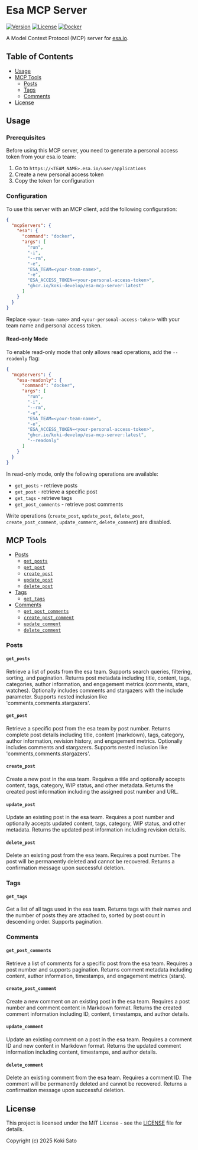 # Esa MCP Server

[![Version](https://img.shields.io/github/v/release/koki-develop/esa-mcp-server)](https://github.com/koki-develop/esa-mcp-server/releases/latest)
[![License](https://img.shields.io/github/license/koki-develop/esa-mcp-server)](./LICENSE)
[![Docker](https://img.shields.io/badge/docker-ghcr.io-blue.svg)](https://github.com/koki-develop/esa-mcp-server/pkgs/container/esa-mcp-server)

A Model Context Protocol (MCP) server for [esa.io](https://esa.io).

## Table of Contents

- [Usage](#usage)
- [MCP Tools](#mcp-tools)
  - [Posts](#posts)
  - [Tags](#tags)
  - [Comments](#comments)
- [License](#license)

## Usage

### Prerequisites

Before using this MCP server, you need to generate a personal access token from your esa.io team:

1. Go to `https://<TEAM_NAME>.esa.io/user/applications`
2. Create a new personal access token
3. Copy the token for configuration

### Configuration

To use this server with an MCP client, add the following configuration:

```json
{
  "mcpServers": {
    "esa": {
      "command": "docker",
      "args": [
        "run",
        "-i",
        "--rm",
        "-e",
        "ESA_TEAM=<your-team-name>",
        "-e",
        "ESA_ACCESS_TOKEN=<your-personal-access-token>",
        "ghcr.io/koki-develop/esa-mcp-server:latest"
      ]
    }
  }
}
```

Replace `<your-team-name>` and `<your-personal-access-token>` with your team name and personal access token.

#### Read-only Mode

To enable read-only mode that only allows read operations, add the `--readonly` flag:

```json
{
  "mcpServers": {
    "esa-readonly": {
      "command": "docker",
      "args": [
        "run",
        "-i",
        "--rm",
        "-e",
        "ESA_TEAM=<your-team-name>",
        "-e",
        "ESA_ACCESS_TOKEN=<your-personal-access-token>",
        "ghcr.io/koki-develop/esa-mcp-server:latest",
        "--readonly"
      ]
    }
  }
}
```

In read-only mode, only the following operations are available:
- `get_posts` - retrieve posts
- `get_post` - retrieve a specific post
- `get_tags` - retrieve tags
- `get_post_comments` - retrieve post comments

Write operations (`create_post`, `update_post`, `delete_post`, `create_post_comment`, `update_comment`, `delete_comment`) are disabled.

## MCP Tools

- [Posts](#posts)
  - [`get_posts`](#get_posts)
  - [`get_post`](#get_post)
  - [`create_post`](#create_post)
  - [`update_post`](#update_post)
  - [`delete_post`](#delete_post)
- [Tags](#tags)
  - [`get_tags`](#get_tags)
- [Comments](#comments)
  - [`get_post_comments`](#get_post_comments)
  - [`create_post_comment`](#create_post_comment)
  - [`update_comment`](#update_comment)
  - [`delete_comment`](#delete_comment)

### Posts

#### `get_posts`

Retrieve a list of posts from the esa team. Supports search queries, filtering, sorting, and pagination. Returns post metadata including title, content, tags, categories, author information, and engagement metrics (comments, stars, watches). Optionally includes comments and stargazers with the include parameter. Supports nested inclusion like 'comments,comments.stargazers'.

#### `get_post`

Retrieve a specific post from the esa team by post number. Returns complete post details including title, content (markdown), tags, category, author information, revision history, and engagement metrics. Optionally includes comments and stargazers. Supports nested inclusion like 'comments,comments.stargazers'.

#### `create_post`

Create a new post in the esa team. Requires a title and optionally accepts content, tags, category, WIP status, and other metadata. Returns the created post information including the assigned post number and URL.

#### `update_post`

Update an existing post in the esa team. Requires a post number and optionally accepts updated content, tags, category, WIP status, and other metadata. Returns the updated post information including revision details.

#### `delete_post`

Delete an existing post from the esa team. Requires a post number. The post will be permanently deleted and cannot be recovered. Returns a confirmation message upon successful deletion.

### Tags

#### `get_tags`

Get a list of all tags used in the esa team. Returns tags with their names and the number of posts they are attached to, sorted by post count in descending order. Supports pagination.

### Comments

#### `get_post_comments`

Retrieve a list of comments for a specific post from the esa team. Requires a post number and supports pagination. Returns comment metadata including content, author information, timestamps, and engagement metrics (stars).

#### `create_post_comment`

Create a new comment on an existing post in the esa team. Requires a post number and comment content in Markdown format. Returns the created comment information including ID, content, timestamps, and author details.

#### `update_comment`

Update an existing comment on a post in the esa team. Requires a comment ID and new content in Markdown format. Returns the updated comment information including content, timestamps, and author details.

#### `delete_comment`

Delete an existing comment from the esa team. Requires a comment ID. The comment will be permanently deleted and cannot be recovered. Returns a confirmation message upon successful deletion.
## License

This project is licensed under the MIT License - see the [LICENSE](./LICENSE) file for details.

Copyright (c) 2025 Koki Sato

